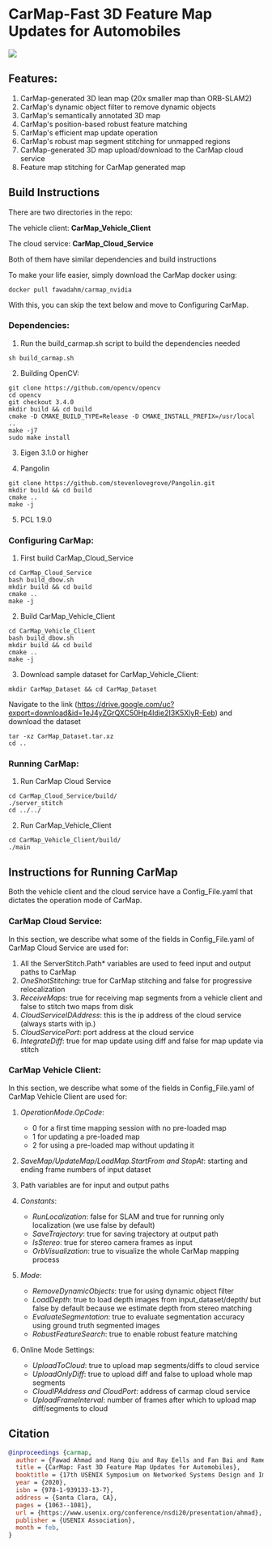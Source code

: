 # CarMap-Fast 3D Feature Map Updates for Automobiles

![](CarMap_Gif.gif)

## Features:
1. CarMap-generated 3D lean map (20x smaller map than ORB-SLAM2)
2. CarMap's dynamic object filter to remove dynamic objects
3. CarMap's semantically annotated 3D map
4. CarMap's position-based robust feature matching
5. CarMap's efficient map update operation
6. CarMap's robust map segment stitching for unmapped regions
7. CarMap-generated 3D map upload/download to the CarMap cloud service
8. Feature map stitching for CarMap generated map

## Build Instructions
There are two directories in the repo:

The vehicle client: **CarMap_Vehicle_Client**

The cloud service: **CarMap_Cloud_Service**

Both of them have similar dependencies and build instructions

To make your life easier, simply download the CarMap docker using:
```
docker pull fawadahm/carmap_nvidia
```

With this, you can skip the text below and move to Configuring CarMap.</br>
### Dependencies:
1) Run the build_carmap.sh script to build the dependencies needed
```
sh build_carmap.sh
```

2) Building OpenCV:
```
git clone https://github.com/opencv/opencv
cd opencv
git checkout 3.4.0
mkdir build && cd build
cmake -D CMAKE_BUILD_TYPE=Release -D CMAKE_INSTALL_PREFIX=/usr/local ..
make -j7
sudo make install
```

3) Eigen 3.1.0 or higher

4) Pangolin
```
git clone https://github.com/stevenlovegrove/Pangolin.git
mkdir build && cd build
cmake ..
make -j
```

5) PCL 1.9.0

### Configuring CarMap:
1) First build CarMap_Cloud_Service
```
cd CarMap_Cloud_Service
bash build_dbow.sh
mkdir build && cd build
cmake ..
make -j
```
2) Build CarMap_Vehicle_Client
```
cd CarMap_Vehicle_Client
bash build_dbow.sh
mkdir build && cd build
cmake ..
make -j
```
3) Download sample dataset for CarMap_Vehicle_Client:
```
mkdir CarMap_Dataset && cd CarMap_Dataset
```
Navigate to the link (https://drive.google.com/uc?export=download&id=1eJ4yZGrQXC50Hp4Idie2I3K5XlyR-Eeb) and download the dataset
```
tar -xz CarMap_Dataset.tar.xz
cd ..
```
### Running CarMap:
1) Run CarMap Cloud Service
```
cd CarMap_Cloud_Service/build/
./server_stitch
cd ../../
```
2) Run CarMap_Vehicle_Client
```
cd CarMap_Vehicle_Client/build/
./main
```

## Instructions for Running CarMap
Both the vehicle client and the cloud service have a Config_File.yaml that dictates the operation mode of CarMap.

### CarMap Cloud Service:
In this section, we describe what some of the fields in Config_File.yaml of CarMap Cloud Service are used for:
1. All the ServerStitch.Path* variables are used to feed input and output paths to CarMap
2. *OneShotStitching*: true for CarMap stitching and false for progressive relocalization
3. *ReceiveMaps*: true for receiving map segments from a vehicle client and false to stitch two maps from disk
4. *CloudServiceIDAddress*: this is the ip address of the cloud service (always starts with ip.)
5. *CloudServicePort*: port address at the cloud service
6. *IntegrateDiff*: true for map update using diff and false for map update via stitch


### CarMap Vehicle Client:
In this section, we describe what some of the fields in Config_File.yaml of CarMap Vehicle Client are used for:
1. *OperationMode.OpCode*:
   * 0 for a first time mapping session with no pre-loaded map
   * 1 for updating a pre-loaded map
   * 2 for using a pre-loaded map without updating it
2. *SaveMap/UpdateMap/LoadMap.StartFrom and StopAt*: starting and ending frame numbers of input dataset
3. Path variables are for input and output paths
4. *Constants*:
   * *RunLocalization*: false for SLAM and true for running only localization (we use false by default)
   * *SaveTrajectory*: true for saving trajectory at output path
   * *IsStereo*: true for stereo camera frames as input
   * *OrbVisualization*: true to visualize the whole CarMap mapping process
5. *Mode*:
   * *RemoveDynamicObjects*: true for using dynamic object filter
   * *LoadDepth*: true to load depth images from input_dataset/depth/ but false by default because we estimate depth from stereo matching
   * *EvaluateSegmentation*: true to evaluate segmentation accuracy using ground truth segmented images
   * *RobustFeatureSearch*: true to enable robust feature matching
  
6. Online Mode Settings:
   * *UploadToCloud*: true to upload map segments/diffs to cloud service
   * *UploadOnlyDiff*: true to upload diff and false to upload whole map segments
   * *CloudIPAddress and CloudPort*: address of carmap cloud service
   * *UploadFrameInterval*: number of frames after which to upload map diff/segments to cloud


## Citation
```bibtex
@inproceedings {carmap,
  author = {Fawad Ahmad and Hang Qiu and Ray Eells and Fan Bai and Ramesh Govindan},
  title = {CarMap: Fast 3D Feature Map Updates for Automobiles},
  booktitle = {17th USENIX Symposium on Networked Systems Design and Implementation (NSDI 20)},
  year = {2020},
  isbn = {978-1-939133-13-7},
  address = {Santa Clara, CA},
  pages = {1063--1081},
  url = {https://www.usenix.org/conference/nsdi20/presentation/ahmad},
  publisher = {USENIX Association},
  month = feb,
}
```
